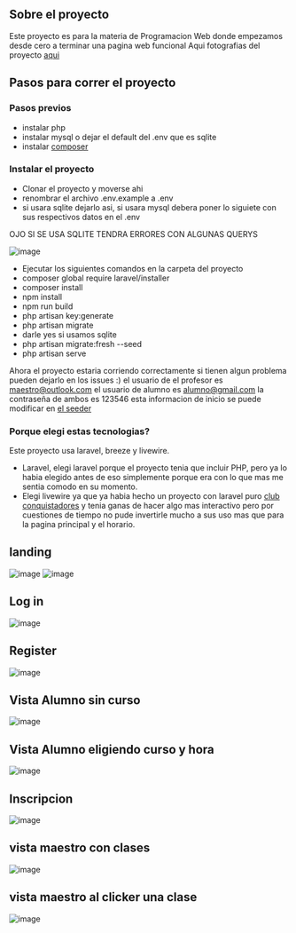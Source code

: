 ## Sobre el proyecto
Este proyecto es para la materia de Programacion Web donde empezamos desde cero a terminar una pagina web funcional
Aqui fotografias del proyecto [aqui](#landing) 

## Pasos para correr el proyecto
### Pasos previos
- instalar php
- instalar mysql o dejar el default del .env que es sqlite
- instalar [composer](https://getcomposer.org/download/)
### Instalar el proyecto
- Clonar el proyecto y moverse ahi
- renombrar el archivo .env.example a .env
- si usara sqlite dejarlo asi, si usara mysql debera poner lo siguiete con sus respectivos datos en el .env

OJO SI SE USA SQLITE TENDRA ERRORES CON ALGUNAS QUERYS

![image](https://github.com/user-attachments/assets/6f31795d-08ad-4ca8-9223-e2e9e3e0838a)
- Ejecutar los siguientes comandos en la carpeta del proyecto
- composer global require laravel/installer
- composer install
- npm install
- npm run build
- php artisan key:generate
- php artisan migrate
- darle yes si usamos sqlite
- php artisan migrate:fresh --seed
- php artisan serve

Ahora el proyecto estaria corriendo correctamente si tienen algun problema pueden dejarlo en los issues :)
el usuario de el profesor es maestro@outlook.com
el usuario de alumno es alumno@gmail.com
la contraseña de ambos es 123546
esta informacion de inicio se puede modificar en [el seeder](https://github.com/joseocio192/autoescuela/blob/master/database/seeders/UserSeeder.php)

### Porque elegi estas tecnologias?
Este proyecto usa laravel, breeze y livewire.
- Laravel, elegi laravel porque el proyecto tenia que incluir PHP, pero ya lo habia elegido antes de eso simplemente porque era con lo que mas me sentia comodo en su momento.
- Elegi livewire ya que ya habia hecho un proyecto con laravel puro [club conquistadores](https://github.com/joseocio192/Club-Conquistadores/) y tenia ganas de hacer algo mas interactivo pero por cuestiones de tiempo no pude invertirle mucho a sus uso mas que para la pagina principal y el horario.


## landing
![image](https://github.com/user-attachments/assets/672ff9a1-bc0d-43c5-81f7-d217d4ace9d7)
![image](https://github.com/user-attachments/assets/28958595-502a-48da-9e6e-5659383207ac)
## Log in
![image](https://github.com/user-attachments/assets/5b36c5fd-522e-4540-9787-397feb96ec32)
## Register
![image](https://github.com/user-attachments/assets/824c68da-2332-48ab-af1a-e7c23411ed2a)
## Vista Alumno sin curso
![image](https://github.com/user-attachments/assets/41d98591-050d-4fd0-bab4-68df1658a9e6)
## Vista Alumno eligiendo curso y hora
![image](https://github.com/user-attachments/assets/340567be-71b0-48ad-aa1c-d5f25c8360b9)
## Inscripcion 
![image](https://github.com/user-attachments/assets/41aa20e4-a9e9-4dda-9d39-d9d6392dbf9e)
## vista maestro con clases
![image](https://github.com/user-attachments/assets/165ced32-b420-42e2-b833-179b28b549ce)

## vista maestro al clicker una clase
![image](https://github.com/user-attachments/assets/0e2a7617-36c1-4b0e-87b6-4203a247bc71)

